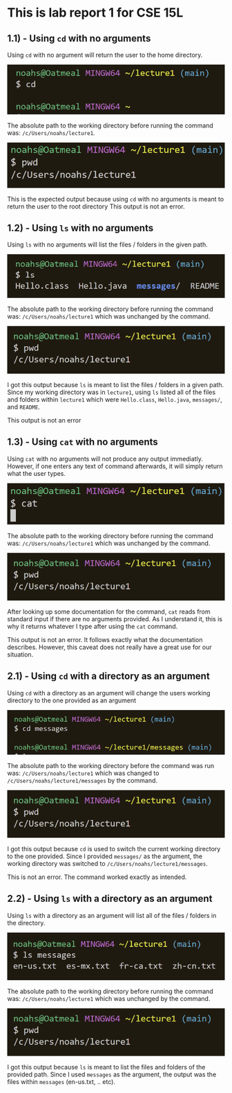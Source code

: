 # This is lab report 1 for CSE 15L

## 1.1) - Using `cd` with no arguments

Using `cd` with no argument will return the user to the home directory.

![image](lr1-1.png)

The absolute path to the working directory before running the command was:
`/c/Users/noahs/lecture1`.

![image](lr1-2.png)

This is the expected output because using `cd` with no arguments is meant to return the user to the root directory
This output is not an error.

## 1.2) - Using `ls` with no arguments

Using `ls` with no arguments will list the files / folders in the given path.

![image](lr1-3.png)

The absolute path to the working directory before running the command was:
`/c/Users/noahs/lecture1` which was unchanged by the command.

![image](lr1-4.png)

I got this output because `ls` is meant to list the files / folders in a given path. Since my working directory was in `lecture1`, using `ls` listed all of the files and folders within `lecture1` which were `Hello.class`,  `Hello.java`,  `messages/`, and  `README`.

This output is not an error

## 1.3) - Using `cat` with no arguments

Using `cat` with no arguments will not produce any output immediatly. However, if one enters any text of command afterwards, it will simply return what the user types.

![image](lr1-5.png)

The absolute path to the working directory before running the command was:
`/c/Users/noahs/lecture1` which was unchanged by the command.

![image](lr1-4.png)

After looking up some documentation for the command, `cat` reads from standard input if there are no arguments provided. As I understand it, this is why it returns whatever I type after using the `cat` command.

This output is not an error. It follows exactly what the documentation describes. However, this caveat does not really have a great use for our situation.

## 2.1) - Using `cd` with a directory as an argument

Using `cd` with a directory as an argument will change the users working directory to the one provided as an argument

![image](lr1-6.png)

The absolute path to the working directory before the command was run was:
`/c/Users/noahs/lecture1` which was changed to `/c/Users/noahs/lecture1/messages` by the command.

![image](lr1-4.png)

I got this output because `cd` is used to switch the current working directory to the one provided. Since I provided `messages/` as the argument, the working directory was switched to `/c/Users/noahs/lecture1/messages`.

This is not an error. The command worked exactly as intended.

## 2.2) - Using `ls` with a directory as an argument

Using `ls` with a directory as an argument will list all of the files / folders in the directory.

![image](lr1-7.png)

The absolute path to the working directory before running the command was:
`/c/Users/noahs/lecture1` which was unchanged by the command.

![image](lr1-4.png)

I got this output because `ls` is meant to list the files and folders of the provided path. Since I used `messages` as the argument, the output was the files within `messages` (en-us.txt, .. etc).

